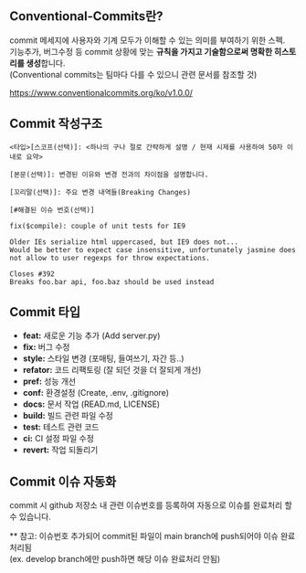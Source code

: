 ## Conventional-Commits란?
commit 메세지에 사용자와 기계 모두가 이해할 수 있는 의미를 부여하기 위한 스펙.  
기능추가, 버그수정 등 commit 상황에 맞는 **규칙을 가지고 기술함으로써 명확한 히스토리를 생성**합니다.  
(Conventional commits는 팀마다 다를 수 있으니 관련 문서를 참조할 것)  

https://www.conventionalcommits.org/ko/v1.0.0/  

## Commit 작성구조
```
<타입>[스코프(선택)]: <하나의 구나 절로 간략하게 설명 / 현재 시제를 사용하여 50자 이내로 요약>

[본문(선택)]: 변경된 이유와 변경 전과의 차이점을 설명합니다.

[꼬리말(선택)]: 주요 변경 내역들(Breaking Changes)

[#해결된 이슈 번호(선택)]
```

```
fix($compile): couple of unit tests for IE9

Older IEs serialize html uppercased, but IE9 does not...
Would be better to expect case insensitive, unfortunately jasmine does
not allow to user regexps for throw expectations.

Closes #392
Breaks foo.bar api, foo.baz should be used instead
```

## Commit 타입
 * **feat:**  새로운 기능 추가 (Add server.py)
 * **fix:**  버그 수정
 * **style:** 스타일 변경 (포매팅, 들여쓰기, 자간 등..)
 * **refator:**  코드 리팩토링 (잘 되던 것을 더 잘되게 개선)
 * **pref:** 성능 개선
 * **conf:**  환경설정 (Create, .env, .gitignore)
 * **docs:**  문서 작업 (READ.md, LICENSE)
 * **build:** 빌드 관련 파일 수정
 * **test:** 테스트 관련 코드
 * **ci:** CI 설정 파일 수정
 * **revert:** 작업 되돌리기

## Commit 이슈 자동화
commit 시 github 저장소 내 관련 이슈번호를 등록하여 자동으로 이슈를 완료처리 할 수 있습니다.  

** 참고: 이슈번호 추가되어 commit된 파일이 main branch에 push되어야 이슈 완료처리됨  
(ex. develop branch에만 push하면 해당 이슈 완료처리 안됨) 


